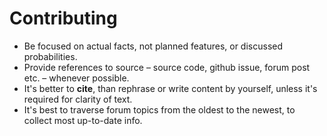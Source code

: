 # Contributing

* Be focused on actual facts, not planned features, or discussed probabilities.
* Provide references to source – source code, github issue, forum post etc. – whenever possible.
* It's better to **cite**, than rephrase or write content by yourself, unless it's required for clarity of text.
* It's best to traverse forum topics from the oldest to the newest, to collect most up-to-date info.
